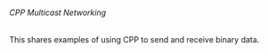 ###### CPP Multicast Networking

This shares examples of using CPP to send and receive binary data.  

